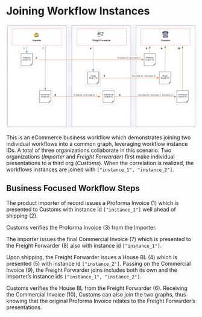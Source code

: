 # Joining Workflow Instances

<img src="./workflow-instance-join.png"/>

This is an eCommerce business workflow which demonstrates joining two individual workflows into a common graph, leveraging workflow instance IDs. A total of three organizations collaborate in this scenario. Two organizations (_Importer_ and _Freight Forwarder_) first make individual presentations to a third org (_Customs_). When the correlation is realized, the workflows instances are joined with `["instance_1", "instance_2"]`.

## Business Focused Workflow Steps
The product importer of record issues a Proforma Invoice (1) which is presented to Customs with instance id `["instance_1"]` well ahead of shipping (2). 

Customs verifies the Proforma Invoice (3) from the Importer.

The importer issues the final Commercial Invoice (7) which is presented to the Freight Forwarder (8) also with instance id `["instance_1"]`.

Upon shipping, the Freight Forwarder issues a House BL (4) which is presented (5) with instance id `["instance_2"]`.
Passing on the Commercial Invoice (9), the Freight Forwarder joins includes both its own and the Importer’s instance ids `["instance_1", "instance_2"]`. 

Customs verifies the House BL from the Freight Forwarder (6). 
Receiving the Commercial Invoice (10), Customs can also join the two graphs, thus knowing that the original Proforma Invoice relates to the Freight Forwarder’s presentations. 

